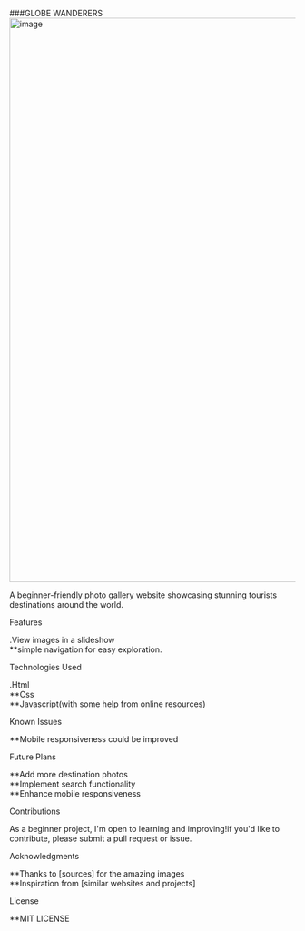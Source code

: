 ###GLOBE WANDERERS
<img width="994" alt="image" src="https://github.com/user-attachments/assets/68e44d33-5196-44da-89e0-800a2671cecc" />


  <p> A beginner-friendly photo gallery website showcasing stunning tourists destinations around the world.<br></p>
   Features <br>
             <p>.View images in a slideshow <br>
                 **simple navigation for easy exploration.<br></p>
    Technologies Used<br>
            <p>.Html<br>
            **Css<br>
           **Javascript(with some help from online resources)<br></p>
      Known Issues<br>
            <p>**Mobile responsiveness could be improved<br><p>
      Future Plans<br>
           <p> **Add more destination photos<br>
            **Implement search functionality <br>
            **Enhance mobile responsiveness <br><p>
      Contributions <br>
            <p> As a beginner project, I'm open to learning and improving!if you'd like to contribute, please submit a pull request or issue.<br><p>
      Acknowledgments <br>
            <p>**Thanks to [sources] for the amazing images<br>
            **Inspiration from [similar websites and projects]<br><p>
      License <br>
           <p> **MIT LICENSE <p>
         
